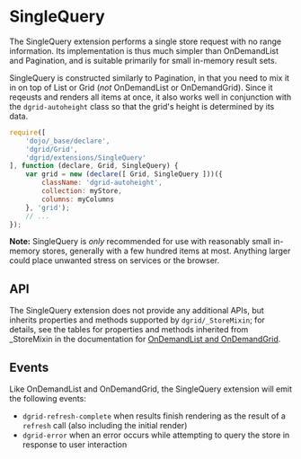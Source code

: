 # SingleQuery

The SingleQuery extension performs a single store request with no range information.  Its implementation is thus
much simpler than OnDemandList and Pagination, and is suitable primarily for small in-memory result sets.

SingleQuery is constructed similarly to Pagination, in that you need to mix it in on top of List or Grid
(*not* OnDemandList or OnDemandGrid).  Since it reqeusts and renders all items at once, it also works well
in conjunction with the `dgrid-autoheight` class so that the grid's height is determined by its data.

```js
require([
    'dojo/_base/declare',
    'dgrid/Grid',
    'dgrid/extensions/SingleQuery'
], function (declare, Grid, SingleQuery) {
    var grid = new (declare([ Grid, SingleQuery ]))({
        className: 'dgrid-autoheight',
        collection: myStore,
        columns: myColumns
    }, 'grid');
    // ...
});
```

**Note:** SingleQuery is *only* recommended for use with reasonably small in-memory stores,
generally with a few hundred items at most.  Anything larger could place unwanted stress on services or the browser.

## API

The SingleQuery extension does not provide any additional APIs, but inherits properties and methods
supported by `dgrid/_StoreMixin`; for details, see the tables for properties and
methods inherited from \_StoreMixin in the documentation for
[OnDemandList and OnDemandGrid](../core-components/OnDemandList-and-OnDemandGrid.md#apis).

## Events

Like OnDemandList and OnDemandGrid, the SingleQuery extension will emit the following events:

* `dgrid-refresh-complete` when results finish rendering as the result of a
  `refresh` call (also including the initial render)
* `dgrid-error` when an error occurs while attempting to query the store in
  response to user interaction
